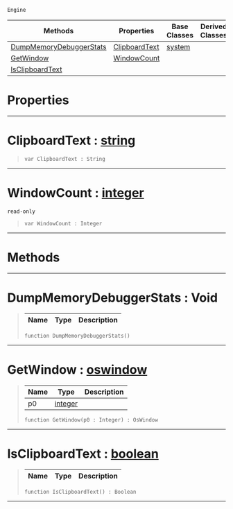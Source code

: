  `Engine`

|Methods|Properties|Base Classes|Derived Classes|
|---|---|---|---|
|[ DumpMemoryDebuggerStats](https://github.com/ArendDanielek/ZeroDocsTest/blob/master/code_reference/class_reference/osshell.markdown#dumpmemorydebuggerstats)|[ ClipboardText](https://github.com/ArendDanielek/ZeroDocsTest/blob/master/code_reference/class_reference/osshell.markdown#clipboardtext-zero-engin)|[system](https://github.com/ArendDanielek/ZeroDocsTest/blob/master/code_reference/class_reference/system.markdown)| |
|[ GetWindow](https://github.com/ArendDanielek/ZeroDocsTest/blob/master/code_reference/class_reference/osshell.markdown#getwindow-zero-engine-do)|[ WindowCount](https://github.com/ArendDanielek/ZeroDocsTest/blob/master/code_reference/class_reference/osshell.markdown#windowcount-zero-engine)| | |
|[ IsClipboardText](https://github.com/ArendDanielek/ZeroDocsTest/blob/master/code_reference/class_reference/osshell.markdown#isclipboardtext-zero-eng)| | | |


 #  Properties


---  
 #  ClipboardText : [string](https://github.com/ArendDanielek/ZeroDocsTest/blob/master/code_reference/zilch_base_types/string.markdown)

> 
> ``` lang=cpp, name=Zilch
> var ClipboardText : String


---  
 #  WindowCount : [integer](https://github.com/ArendDanielek/ZeroDocsTest/blob/master/code_reference/zilch_base_types/integer.markdown)

 `read-only`

> 
> ``` lang=cpp, name=Zilch
> var WindowCount : Integer


---  
 #  Methods


---  
 #  DumpMemoryDebuggerStats : Void

> 
> |Name|Type|Description|
> |---|---|---|
> ``` lang=cpp, name=Zilch
> function DumpMemoryDebuggerStats()
> ``` 


---  
 #  GetWindow : [oswindow](https://github.com/ArendDanielek/ZeroDocsTest/blob/master/code_reference/class_reference/oswindow.markdown)

> 
> |Name|Type|Description|
> |---|---|---|
> |p0|[integer](https://github.com/ArendDanielek/ZeroDocsTest/blob/master/code_reference/zilch_base_types/integer.markdown)| |
> ``` lang=cpp, name=Zilch
> function GetWindow(p0 : Integer) : OsWindow
> ``` 


---  
 #  IsClipboardText : [boolean](https://github.com/ArendDanielek/ZeroDocsTest/blob/master/code_reference/zilch_base_types/boolean.markdown)

> 
> |Name|Type|Description|
> |---|---|---|
> ``` lang=cpp, name=Zilch
> function IsClipboardText() : Boolean
> ``` 


---  
 
  
  
  
  
  
  
  

 